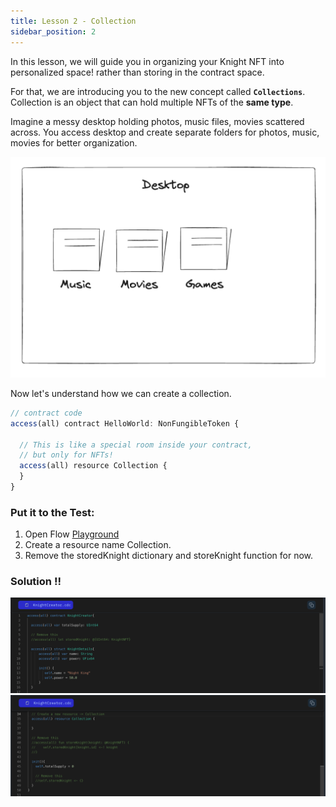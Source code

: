 ```yaml
---
title: Lesson 2 - Collection
sidebar_position: 2
---
```


In this lesson, we will guide you in organizing your Knight NFT into personalized space! rather than storing in the contract space.

For that, we are introducing you to the new concept called **`Collections`**. Collection is an object that can hold multiple NFTs of the **same type**.

Imagine a messy desktop holding photos, music files, movies scattered across. You access desktop and create separate folders for photos, music, movies for better organization.

![Alt text](image-3.png)

Now let's understand how we can create a collection.

```jsx
// contract code
access(all) contract HelloWorld: NonFungibleToken {

  // This is like a special room inside your contract,
  // but only for NFTs!
  access(all) resource Collection {
  }
}
```

### **Put it to the Test:**

1. Open Flow [Playground](https://play.flow.com/)
2. Create a resource name Collection.
3. Remove the storedKnight dictionary and storeKnight function for now.

### Solution !!

![Alt text](image-4.png)
![Alt text](image-5.png)
